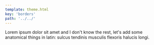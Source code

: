 ```yaml
---
template: theme.html
key: 'borders'
path: '../../'
---
```


Lorem ipsum dolor sit amet and I don't know the rest, let's add some anatomical things in latin: sulcus tendinis musculis flexoris halucis longi.